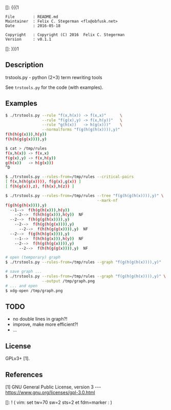 []: {{{1

    File        : README.md
    Maintainer  : Felix C. Stegerman <flx@obfusk.net>
    Date        : 2016-05-18

    Copyright   : Copyright (C) 2016  Felix C. Stegerman
    Version     : v0.1.1

[]: }}}1

<!-- badge? -->

## Description

trstools.py - python (2+3) term rewriting tools

See `trstools.py` for the code (with examples).

## Examples

```bash
$ ./trstools.py --rule "f(x,h(x)) -> f(x,x)"      \
                --rule "f(g(x),y) -> f(x,h(y))"   \
                --rule "g(h(x))   -> h(g(x)))"    \
                --normalforms "f(g(h(g(h(x)))),y)"
f(h(h(g(x))),h(y))
f(h(h(g(g(x)))),y)

$ cat > /tmp/rules
f(x,h(x)) -> f(x,x)
f(g(x),y) -> f(x,h(y))
g(h(x))   -> h(g(x)))
^D

$ ./trstools.py --rules-from=/tmp/rules --critical-pairs
[ f(x,h(h(g(x)))), f(g(x),g(x)) ]
[ f(h(g(x)),z), f(h(x),h(z)) ]

$ ./trstools.py --rules-from=/tmp/rules --tree "f(g(h(g(h(x)))),y)" \
                                        --mark-nf
f(g(h(g(h(x)))),y)
  --1-->  f(h(g(h(x))),h(y))
    --2-->  f(h(h(g(x))),h(y))  NF
  --2-->  f(h(g(g(h(x)))),y)
    --2-->  f(h(g(h(g(x)))),y)
      --2-->  f(h(h(g(g(x)))),y)  NF
  --2-->  f(g(h(h(g(x)))),y)
    --1-->  f(h(h(g(x))),h(y))  NF
    --2-->  f(h(g(h(g(x)))),y)
      --2-->  f(h(h(g(g(x)))),y)  NF

# open (temporary) graph
$ ./trstools.py --rules-from=/tmp/rules --graph "f(g(h(g(h(x)))),y)"

# save graph ...
$ ./trstools.py --rules-from=/tmp/rules --graph "f(g(h(g(h(x)))),y)" \
                --output /tmp/graph.png
# ... and open
$ xdg-open /tmp/graph.png
```

## TODO

* no double lines in graph?!
* improve, make more efficient?!
* ...

## License

GPLv3+ [1].

## References

[1] GNU General Public License, version 3
--- https://www.gnu.org/licenses/gpl-3.0.html

[]: ! ( vim: set tw=70 sw=2 sts=2 et fdm=marker : )

